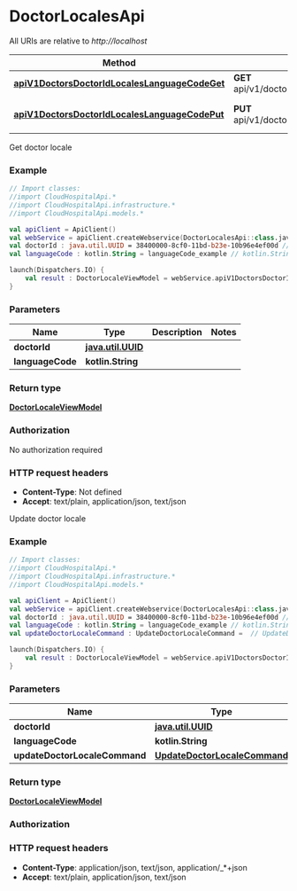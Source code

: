 # DoctorLocalesApi

All URIs are relative to *http://localhost*

Method | HTTP request | Description
------------- | ------------- | -------------
[**apiV1DoctorsDoctorIdLocalesLanguageCodeGet**](DoctorLocalesApi.md#apiV1DoctorsDoctorIdLocalesLanguageCodeGet) | **GET** api/v1/doctors/{doctorId}/locales/{languageCode} | Get doctor locale
[**apiV1DoctorsDoctorIdLocalesLanguageCodePut**](DoctorLocalesApi.md#apiV1DoctorsDoctorIdLocalesLanguageCodePut) | **PUT** api/v1/doctors/{doctorId}/locales/{languageCode} | Update doctor locale



Get doctor locale

### Example
```kotlin
// Import classes:
//import CloudHospitalApi.*
//import CloudHospitalApi.infrastructure.*
//import CloudHospitalApi.models.*

val apiClient = ApiClient()
val webService = apiClient.createWebservice(DoctorLocalesApi::class.java)
val doctorId : java.util.UUID = 38400000-8cf0-11bd-b23e-10b96e4ef00d // java.util.UUID | 
val languageCode : kotlin.String = languageCode_example // kotlin.String | 

launch(Dispatchers.IO) {
    val result : DoctorLocaleViewModel = webService.apiV1DoctorsDoctorIdLocalesLanguageCodeGet(doctorId, languageCode)
}
```

### Parameters

Name | Type | Description  | Notes
------------- | ------------- | ------------- | -------------
 **doctorId** | [**java.util.UUID**](.md)|  |
 **languageCode** | **kotlin.String**|  |

### Return type

[**DoctorLocaleViewModel**](DoctorLocaleViewModel.md)

### Authorization

No authorization required

### HTTP request headers

 - **Content-Type**: Not defined
 - **Accept**: text/plain, application/json, text/json


Update doctor locale

### Example
```kotlin
// Import classes:
//import CloudHospitalApi.*
//import CloudHospitalApi.infrastructure.*
//import CloudHospitalApi.models.*

val apiClient = ApiClient()
val webService = apiClient.createWebservice(DoctorLocalesApi::class.java)
val doctorId : java.util.UUID = 38400000-8cf0-11bd-b23e-10b96e4ef00d // java.util.UUID | 
val languageCode : kotlin.String = languageCode_example // kotlin.String | 
val updateDoctorLocaleCommand : UpdateDoctorLocaleCommand =  // UpdateDoctorLocaleCommand | 

launch(Dispatchers.IO) {
    val result : DoctorLocaleViewModel = webService.apiV1DoctorsDoctorIdLocalesLanguageCodePut(doctorId, languageCode, updateDoctorLocaleCommand)
}
```

### Parameters

Name | Type | Description  | Notes
------------- | ------------- | ------------- | -------------
 **doctorId** | [**java.util.UUID**](.md)|  |
 **languageCode** | **kotlin.String**|  |
 **updateDoctorLocaleCommand** | [**UpdateDoctorLocaleCommand**](UpdateDoctorLocaleCommand.md)|  | [optional]

### Return type

[**DoctorLocaleViewModel**](DoctorLocaleViewModel.md)

### Authorization



### HTTP request headers

 - **Content-Type**: application/json, text/json, application/_*+json
 - **Accept**: text/plain, application/json, text/json

